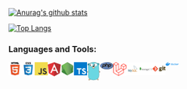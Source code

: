 [comment]: <> (GITHUB Stats)
[![Anurag's github stats](https://github-readme-stats.vercel.app/api?username=EddieAlvarez01&show_icons=true)](https://github.com/anuraghazra/github-readme-stats)

[comment]: <> (GITHUB LANGUAJES)
[![Top Langs](https://github-readme-stats.vercel.app/api/top-langs/?username=EddieAlvarez01&hide=html,css)](https://github.com/anuraghazra/github-readme-stats)

### Languages and Tools:

<img align="left" alt="HTML5" width="26px" src="https://raw.githubusercontent.com/github/explore/80688e429a7d4ef2fca1e82350fe8e3517d3494d/topics/html/html.png" title="html5" />
<img align="left" alt="CSS3" width="26px" src="https://raw.githubusercontent.com/github/explore/80688e429a7d4ef2fca1e82350fe8e3517d3494d/topics/css/css.png" title="css3"/>
<img align="left" alt="JavaScript" width="26px" src="https://raw.githubusercontent.com/github/explore/80688e429a7d4ef2fca1e82350fe8e3517d3494d/topics/javascript/javascript.png" title="JavaScript" />
<img align="left" alt="Angular" width="26px" src="assets/angular-icon.svg" title="Angular" />
<img align="left" alt="Node.js" width="26px" src="https://raw.githubusercontent.com/github/explore/80688e429a7d4ef2fca1e82350fe8e3517d3494d/topics/nodejs/nodejs.png" title="NodeJS" />
<img align="left" alt="TypeScript" width="26px" src="assets/typescript-icon.svg" title="TypeScript" />
<img align="left" alt="GO" width="26px" src="assets/gopher.svg" title="Go" />
<img align="left" alt="PHP" width="26px" src="assets/php.svg" title="PHP" />
<img align="left" alt="Laravel" width="26px" src="assets/laravel.svg" title="Laravel"/>
<img align="left" alt="MySQL" width="26px" src="https://raw.githubusercontent.com/github/explore/80688e429a7d4ef2fca1e82350fe8e3517d3494d/topics/mysql/mysql.png" title="MySQL" />
<img align="left" alt="MongoDB" width="26px" src="https://raw.githubusercontent.com/github/explore/80688e429a7d4ef2fca1e82350fe8e3517d3494d/topics/mongodb/mongodb.png" title="MongoDB" />
<img align="left" alt="Git" width="26px" src="https://raw.githubusercontent.com/github/explore/80688e429a7d4ef2fca1e82350fe8e3517d3494d/topics/git/git.png" title="Git" />
<img align="left" alt="Docker" width="26px" src="assets/docker.svg" title="Docker" />
